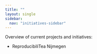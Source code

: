 ```yaml
---
title: ""
layout: single
sidebar:
  nav: "initiatives-sidebar"
---
```


Overview of current projects and initiatives:

- ReproducibiliTea Nijmegen
